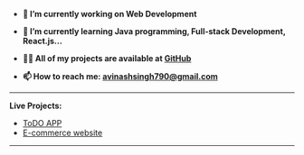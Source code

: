 

- **🔭 I’m currently working on Web Development**

- **🌱 I’m currently learning Java programming, Full-stack Development, React.js...**

- **👨‍💻 All of my projects are available at [GitHub](https://github.com/avinashsingh790)**

- **📫 How to reach me: avinashsingh790@gmail.com**

---

**Live Projects:**

- [ToDO APP](https://avinashsingh790.github.io/Todo-APP/)
- [E-commerce website](https://avinashsingh790.github.io/E-commerce-website/)

---

